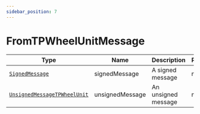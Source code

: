 ```yaml
---
sidebar_position: 7
---
```


# FromTPWheelUnitMessage
Type|Name|Description|Repeated?
-|-|-|-
[`SignedMessage`](other/signedmsg)|signedMessage|A signed message|no
[`UnsignedMessageTPWheelUnit`](other/unsignedmsgtp)|unsignedMessage|An unsigned message|no
